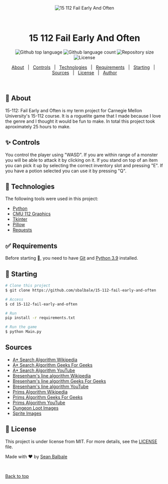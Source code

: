 <div align="center" id="top"> 
  <img src="./.github/app.gif" alt="15 112 Fail Early And Often" />

  &#xa0;

  <!-- <a href="https://15112failearlyandoften.netlify.app">Demo</a> -->
</div>

<h1 align="center">15 112 Fail Early And Often</h1>

<p align="center">
  <img alt="Github top language" src="https://img.shields.io/github/languages/top/sbalbale/15-112-fail-early-and-often?color=56BEB8">

  <img alt="Github language count" src="https://img.shields.io/github/languages/count/sbalbale/15-112-fail-early-and-often?color=56BEB8">

  <img alt="Repository size" src="https://img.shields.io/github/repo-size/sbalbale/15-112-fail-early-and-often?color=56BEB8">

  <img alt="License" src="https://img.shields.io/github/license/sbalbale/15-112-fail-early-and-often?color=56BEB8">

  <!-- <img alt="Github issues" src="https://img.shields.io/github/issues/sbalbale/15-112-fail-early-and-often?color=56BEB8" /> -->

  <!-- <img alt="Github forks" src="https://img.shields.io/github/forks/sbalbale/15-112-fail-early-and-often?color=56BEB8" /> -->

  <!-- <img alt="Github stars" src="https://img.shields.io/github/stars/sbalbale/15-112-fail-early-and-often?color=56BEB8" /> -->
</p>

<!-- Status -->

<!-- <h4 align="center"> 
	🚧  15 112 Fail Early And Often 🚀 Under construction...  🚧
</h4> 

<hr> -->

<p align="center">
  <a href="#dart-about">About</a> &#xa0; | &#xa0; 
  <a href="#sparkles-controls">Controls</a> &#xa0; | &#xa0;
  <a href="#rocket-technologies">Technologies</a> &#xa0; | &#xa0;
  <a href="#white_check_mark-requirements">Requirements</a> &#xa0; | &#xa0;
  <a href="#checkered_flag-starting">Starting</a> &#xa0; | &#xa0;
  <a href="#sources">Sources</a> &#xa0; | &#xa0;
  <a href="#memo-license">License</a> &#xa0; | &#xa0;
  <a href="https://github.com/sbalbale" target="_blank">Author</a>
</p>

<br>

## :dart: About ##

15-112: Fail Early and Often is my term project for Carnegie Mellon University's 15-112 course.
It is a roguelite game that I made because I love the genre and I thought it would be fun to make.
In total this project took aproximately 25 hours to make.

## :sparkles: Controls ##
You control the player using "WASD".
If you are within range of a monster you will be able to attack it by clicking on it.
If you stand on top of an item you can pick it up by selecting the correct inventory slot and pressing "E".
If you have a potion selected you can use it by pressing "Q".


## :rocket: Technologies ##

The following tools were used in this project:

- [Python](https://https://www.python.org/)
- [CMU 112 Graphics](https://www.cs.cmu.edu/~112/notes/cmu_112_graphics.py)
- [Tkinter](https://docs.python.org/3/library/tkinter.html#module-tkinter)
- [Pillow](https://pypi.org/project/Pillow/)
- [Requests](https://pypi.org/project/requests/)

## :white_check_mark: Requirements ##

Before starting :checkered_flag:, you need to have [Git](https://git-scm.com) and [Python 3.9](https://https://www.python.org/) installed.

## :checkered_flag: Starting ##

```bash
# Clone this project
$ git clone https://github.com/sbalbale/15-112-fail-early-and-often

# Access
$ cd 15-112-fail-early-and-often

# Run
pip install -r requirements.txt

# Run the game
$ python Main.py
```

## Sources ##

  - [A* Search Algorithm Wikipedia](https://en.wikipedia.org/wiki/A*_search_algorithm)
  - [A* Search Algorithm Geeks For Geeks](https://www.geeksforgeeks.org/a-search-algorithm/)
  - [A* Search Algorithm YouTube](https://www.youtube.com/watch?v=i0x5fj4PqP4)
  - [Bresenham's line algorithm Wikipedia](https://en.wikipedia.org/wiki/Bresenham's_line_algorithm)
  - [Bresenham's line algorithm Geeks For Geeks](https://www.geeksforgeeks.org/bresenhams-line-generation-algorithm/)
  - [Bresenham's line algorithm YouTube](https://www.youtube.com/watch?v=lKVo6oLsCXs&t=39s)
  - [Prims Algorithm Wikipedia](https://en.wikipedia.org/wiki/Prim%27s_algorithm)
  - [Prims Algorithm Geeks For Geeks](https://www.geeksforgeeks.org/prims-minimum-spanning-tree-mst-greedy-algo-5/)
  - [Prims Algorithm YouTube](https://www.youtube.com/watch?v=xthRL0lcx2w)
  - [Dungeon Loot Images](https://www.forgotten-adventures.net/product-category/map-making/)
  - [Sprite Images](https://www.patreon.com/haasio)

## :memo: License ##

This project is under license from MIT. For more details, see the [LICENSE](LICENSE.md) file.


Made with :heart: by <a href="https://github.com/sbalbale" target="_blank">Sean Balbale</a>

&#xa0;

<a href="#top">Back to top</a>

